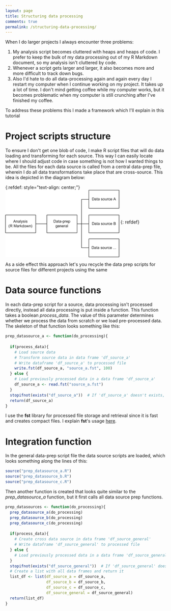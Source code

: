 ```yaml
---
layout: page
title: Structuring data processing
comments: true
permalink: /structuring-data-processing/
---
```


When I do larger projects I always encounter three problems:
1. My analysis script becomes cluttered with heaps and heaps of code. I prefer to keep the bulk of my data processing out of my R Markdown document, so my analysis isn't cluttered by code. 
2. Whenever a script gets larger and larger, it also becomes more and more difficult to track down bugs. 
3. Also I'd hate to do all data-processing again and again every day I restart my computer when I continue working on my project. It takes up a lot of time. I don't mind getting coffee while my computer works, but it becomes problematic when my computer is still crunching after I've finished my coffee. 

To address these problems this I made a framework which I'll explain in this tutorial

# Project scripts structure

To ensure I don't get one blob of code, I make R script files that will do data loading and transforming for each source. This way I can easily locate where I should adjust code in case something is not how I wanted things to be. 
All the files for each data source is called from a central data-prep file, wherein I do all data transformations take place that are cross-source. This idea is depicted in the diagram below:

{:refdef: style="text-align: center;"}
<img src="/_pages/snippets-and-tips/script-structuring/data-prep.png" alt="Script structure" align="middle"/>
{: refdef}

As a side effect this approach let's you recycle the data prep scripts for source files for different projects using the same 

# Data source functions

In each data-prep script for a source, data processing isn't processed directly, instead all data processing is put inside a function. This function takes a boolean _process_data_. The value of this parameter determines whether we process the data from scratch or we load pre-processed data. The skeleton of that function looks something like this:
```r
prep_datasource_a <- function(do_processing){

  if(process_data){
    # Load source data
    # Transform source data in data frame 'df_source_a'
    # Write dataframe 'df_source_a' to processed file
    write.fst(df_source_a, "source_a.fst", 100)
  } else {
    # Load previously processed data in a data frame 'df_source_a'
    df_source_a <- read.fst("source_a.fst")
  }
  stopifnot(exists("df_source_a"))  # If 'df_source_a' doesn't exists, stop the script
  return(df_source_a)
}
```
I use the **fst** library for processed file storage and retrieval since it is fast and creates compact files. I explain **fst**'s usage [here](/importing-exporting/#temporary-files).

# Integration function

In the general data-prep script file the data source scripts are loaded, which looks something along the lines of this:
```r
source("prep_datasource_a.R")
source("prep_datasource_b.R")
source("prep_datasource_c.R")
```
Then another function is created that looks quite similar to the _prep_datasource_a_ function, but it first calls all data source prep functions.
```r
prep_datasources <- function(do_processing){
  prep_datasource_a(do_processing)
  prep_datasource_b(do_processing)
  prep_datasource_c(do_processing)

  if(process_data){
    # Create cross data source in data frame 'df_source_general'
    # Write dataframe 'df_source_general' to processed file
  } else {
    # Load previously processed data in a data frame 'df_source_general'
  }
  stopifnot(exists("df_source_general"))  # If 'df_source_general' doesn't exists, stop the script
  # Create a list with all data frames and return it
  list_df <- list(df_source_a = df_source_a, 
                  df_source_b = df_source_b, 
                  df_source_c = df_source_c, 
                  df_source_general = df_source_general)
  return(list_df)
}
```
